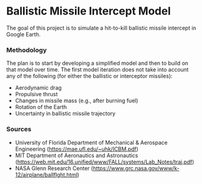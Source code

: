 # Ballistic Missile Intercept Model

The goal of this project is to simulate a hit-to-kill ballistic missile intercept in Google Earth.

### Methodology

The plan is to start by developing a simplified model and then to build on that model over time. The first model iteration
does not take into account any of the following (for either the ballistic or interceptor missiles):

- Aerodynamic drag
- Propulsive thrust
- Changes in missile mass (e.g., after burning fuel)
- Rotation of the Earth
- Uncertainty in ballistic missile trajectory

### Sources

- University of Florida Department of Mechanical & Aerospace Engineering (https://mae.ufl.edu/~uhk/ICBM.pdf)
- MIT Department of Aeronautics and Astronautics (https://web.mit.edu/16.unified/www/FALL/systems/Lab_Notes/traj.pdf)
- NASA Glenn Research Center (https://www.grc.nasa.gov/www/k-12/airplane/ballflght.html)
